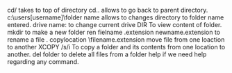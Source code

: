 cd/ takes to top of directory
cd.. allows to go back to parent directory.
c:\\users\[username]\folder name allows to changes directory to folder name 
entered.
drive name: to change current drive DIR To view content of folder.
mkdir <folder>to make a new folder
ren fielname .extension
newname.extension to rename a file .
copylocation \filename.extension
move file from one loaction to  another
XCOPY /s/i To copy a folder and its contents from one location to another.
del folder to delete all files from a folder help if we need help regarding 
any command.

